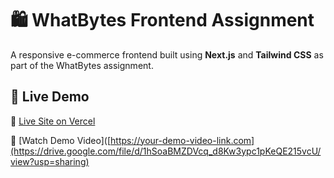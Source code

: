 # 🛍️ WhatBytes Frontend Assignment

A responsive e-commerce frontend built using **Next.js** and **Tailwind CSS** as part of the WhatBytes assignment.

## 🚀 Live Demo

🔗 [Live Site on Vercel](https://vercel.com/vidya-s-projects-85e901d7/whatbytes-frontend)

🎥 [Watch Demo Video]([https://your-demo-video-link.com](https://drive.google.com/file/d/1hSoaBMZDVcq_d8Kw3ypc1pKeQE215vcU/view?usp=sharing)

